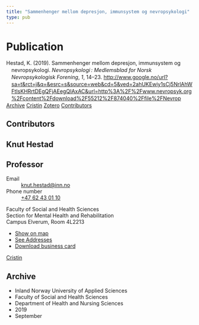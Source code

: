 ```yaml
---
title: "Sammenhenger mellom depresjon, immunsystem og nevropsykologi"
type: pub
---
```

<h1>Publication</h1>
<article id="csl-bib-container-8VHN3S4D" class="csl-bib-container">
  <div class="csl-bib-body" style="line-height: 1.35; padding-left: 1em; text-indent:-1em;">
  <div class="csl-entry">Hestad, K. (2019). Sammenhenger mellom depresjon, immunsystem og nevropsykologi. <i>Nevropsykologi&#x202F;: Medlemsblad for Norsk Nevropsykologisk Forening</i>, <i>1</i>, 14&#x2013;23. <a href="http://www.google.no/url?sa=t&amp;rct=j&amp;q=&amp;esrc=s&amp;source=web&amp;cd=5&amp;ved=2ahUKEwiy1sCj5NrlAhWFtIsKHRrtDEgQFjAEegQIAxAC&amp;url=http%3A%2F%2Fwww.nevropsyk.org%2Fcontent%2Fdownload%2F55212%2F874040%2Ffile%2FNevrop">http://www.google.no/url?sa=t&amp;rct=j&amp;q=&amp;esrc=s&amp;source=web&amp;cd=5&amp;ved=2ahUKEwiy1sCj5NrlAhWFtIsKHRrtDEgQFjAEegQIAxAC&amp;url=http%3A%2F%2Fwww.nevropsyk.org%2Fcontent%2Fdownload%2F55212%2F874040%2Ffile%2FNevrop</a></div>
</div>
  <div class="csl-bib-buttons">
    <a href="#taxonomy-article-8VHN3S4D" class="csl-bib-button">Archive</a>
    <a href="https://app.cristin.no/results/show.jsf?id=1730228" alt="Cristin URL" class="csl-bib-button">Cristin</a>
    <a href="http://zotero.org/groups/5022929/items/8VHN3S4D" alt="Zotero URL" class="csl-bib-button">Zotero</a>
    <a href="#contributors-article-8VHN3S4D" class="csl-bib-button">Contributors</a>
  </div>
  <div id="csl-bib-meta-container-8VHN3S4D"></div>
</article>
<div id="csl-bib-meta-8VHN3S4D" class="csl-bib-meta">
  <article id="contributors-article-8VHN3S4D" class="contributors-article">
    <h1>Contributors</h1>
    <div class="personas">
<div class="vrtx-hinn-person-card">
<div class="photo">
<i class="lar la-user-circle missing-person"></i>
</div>
<div class="info">
<hgroup><h1>Knut Hestad</h1>
<h2>Professor</h2>
</hgroup><dl>
<dt>Email</dt>
<dd>
<a href="mailto:knut.hestad@inn.no">knut.hestad@inn.no</a>
</dd>
<dt>Phone number</dt>
<dd><a href="tel:+4762430110">
+47 62 43 01 10
</a></dd>
</dl>
<p>
Faculty of Social and Health Sciences<br>
Section for Mental Health and Rehabilitation<br>
Campus Elverum,
Room 4L2213
</p>
<ul class="vrtx-hinn-links">
<li><a href="https://www.google.com/maps?q=60.88177,11.53669">Show on map</a></li>
<li><a href="https://www.inn.no/english/find-an-employee/knut-hestad.html#vrtx-hinn-addresses">See Addresses</a></li>
<li><a href="https://www.inn.no/english/find-an-employee/knut-hestad.html?vrtx=vcf">Download business card</a></li>
</ul>
</div>
</div>
<a href="https://app.cristin.no/persons/show.jsf?id=43557" alt="Cristin URL" class="personas-cristin">Cristin</a>
</div>
  </article>
  <article id="taxonomy-article-8VHN3S4D" class="taxonomy-article">
    <h1>Archive</h1>
    <ul>
      <li>Inland Norway University of Applied Sciences</li>
      <li>Faculty of Social and Health Sciences</li>
      <li>Department of Health and Nursing Sciences</li>
      <li>2019</li>
      <li>September</li>
    </ul>
  </article>
</div>
